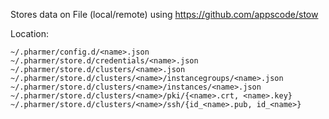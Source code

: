 Stores data on File (local/remote) using https://github.com/appscode/stow 

Location:
```
~/.pharmer/config.d/<name>.json
~/.pharmer/store.d/credentials/<name>.json
~/.pharmer/store.d/clusters/<name>.json
~/.pharmer/store.d/clusters/<name>/instancegroups/<name>.json
~/.pharmer/store.d/clusters/<name>/instances/<name>.json
~/.pharmer/store.d/clusters/<name>/pki/{<name>.crt, <name>.key}
~/.pharmer/store.d/clusters/<name>/ssh/{id_<name>.pub, id_<name>}
```
